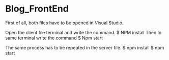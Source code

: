 # Blog_FrontEnd

First of all, both files have to be opened in Visual Studio.


Open the client file terminal and write the command.
$ NPM install 
Then 
In same terminal write the command
       $ Npm start
       
  The same process has to be repeated in the server file.
            $ npm install
               $ npm start
